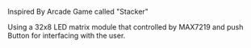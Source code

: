 Inspired By Arcade Game called "Stacker" 

Using  a 32x8 LED matrix module that controlled by MAX7219 and push Button for interfacing with the user.
